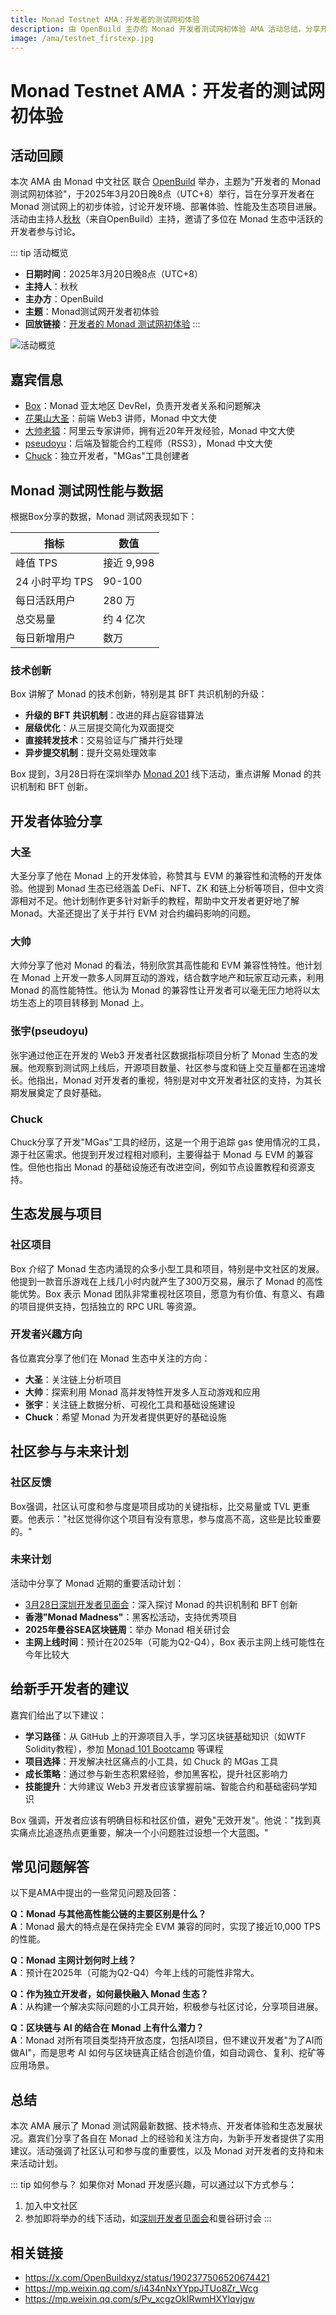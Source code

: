 ```yaml
---
title: Monad Testnet AMA：开发者的测试网初体验
description: 由 OpenBuild 主办的 Monad 开发者测试网初体验 AMA 活动总结，分享开发者在 Monad 测试网上的初步体验、技术讨论与生态项目进展。
image: /ama/testnet_firstexp.jpg
---
```


# Monad Testnet AMA：开发者的测试网初体验

## 活动回顾

本次 AMA 由 Monad 中文社区 联合 [OpenBuild](https://openbuild.xyz/) 举办，主题为"开发者的 Monad 测试网初体验"，于2025年3月20日晚8点（UTC+8）举行，旨在分享开发者在 Monad 测试网上的初步体验，讨论开发环境、部署体验、性能及生态项目进展。活动由主持人[秋秋](https://x.com/0xqiuqiuu)（来自OpenBuild）主持，邀请了多位在 Monad 生态中活跃的开发者参与讨论。

::: tip 活动概览
- **日期时间**：2025年3月20日晚8点（UTC+8）
- **主持人**：秋秋
- **主办方**：OpenBuild
- **主题**：Monad测试网开发者初体验
- **回放链接**：[开发者的 Monad 测试网初体验](https://x.com/OpenBuildxyz/status/1902687847574094018)
:::

![活动概览](/ama/testnet_firstexp.jpg)

## 嘉宾信息
- [Box](https://x.com/BoxMrChen)：Monad 亚太地区 DevRel，负责开发者关系和问题解决
- [花果山大圣](https://x.com/shengxj1)：前端 Web3 讲师，Monad 中文大使
- [大帅老猿](https://x.com/ezshine)：阿里云专家讲师，拥有近20年开发经验，Monad 中文大使
- [pseudoyu](https://x.com/pseudo_yu)：后端及智能合约工程师（RSS3），Monad 中文大使
- [Chuck](https://x.com/ChuckGao888)：独立开发者，"MGas"工具创建者

## Monad 测试网性能与数据

根据Box分享的数据，Monad 测试网表现如下：

| 指标 | 数值 |
| ---- | ---- |
| 峰值 TPS | 接近 9,998 |
| 24 小时平均 TPS | 90-100 |
| 每日活跃用户 | 280 万 |
| 总交易量 | 约 4 亿次 |
| 每日新增用户 | 数万 |

### 技术创新

Box 讲解了 Monad 的技术创新，特别是其 BFT 共识机制的升级：

- **升级的 BFT 共识机制**：改进的拜占庭容错算法
- **层级优化**：从三层提交简化为双面提交
- **直接转发技术**：交易验证与广播并行处理
- **异步提交机制**：提升交易处理效率

Box 提到，3月28日将在深圳举办 [Monad 201](/event/monad201_sz) 线下活动，重点讲解 Monad 的共识机制和 BFT 创新。

## 开发者体验分享

### 大圣

大圣分享了他在 Monad 上的开发体验，称赞其与 EVM 的兼容性和流畅的开发体验。他提到 Monad 生态已经涵盖 DeFi、NFT、ZK 和链上分析等项目，但中文资源相对不足。他计划制作更多针对新手的教程，帮助中文开发者更好地了解 Monad。大圣还提出了关于并行 EVM 对合约编码影响的问题。

### 大帅

大帅分享了他对 Monad 的看法，特别欣赏其高性能和 EVM 兼容性特性。他计划在 Monad 上开发一款多人同屏互动的游戏，结合数字地产和玩家互动元素，利用 Monad 的高性能特性。他认为 Monad 的兼容性让开发者可以毫无压力地将以太坊生态上的项目转移到 Monad 上。

### 张宇(pseudoyu)

张宇通过他正在开发的 Web3 开发者社区数据指标项目分析了 Monad 生态的发展。他观察到测试网上线后，开源项目数量、社区参与度和链上交互量都在迅速增长。他指出，Monad 对开发者的重视，特别是对中文开发者社区的支持，为其长期发展奠定了良好基础。

### Chuck 

Chuck分享了开发"MGas"工具的经历，这是一个用于追踪 gas 使用情况的工具，源于社区需求。他提到开发过程相对顺利，主要得益于 Monad 与 EVM 的兼容性。但他也指出 Monad 的基础设施还有改进空间，例如节点设置教程和资源支持。

## 生态发展与项目

### 社区项目

Box 介绍了 Monad 生态内涌现的众多小型工具和项目，特别是中文社区的发展。他提到一款音乐游戏在上线几小时内就产生了300万交易，展示了 Monad 的高性能优势。Box 表示 Monad 团队非常重视社区项目，愿意为有价值、有意义、有趣的项目提供支持，包括独立的 RPC URL 等资源。

### 开发者兴趣方向

各位嘉宾分享了他们在 Monad 生态中关注的方向：

- **大圣**：关注链上分析项目
- **大帅**：探索利用 Monad 高并发特性开发多人互动游戏和应用
- **张宇**：关注链上数据分析、可视化工具和基础设施建设
- **Chuck**：希望 Monad 为开发者提供更好的基础设施

## 社区参与与未来计划

### 社区反馈

Box强调，社区认可度和参与度是项目成功的关键指标，比交易量或 TVL 更重要。他表示："社区觉得你这个项目有没有意思，参与度高不高，这些是比较重要的。"

### 未来计划

活动中分享了 Monad 近期的重要活动计划：

- [3月28日深圳开发者见面会](/event/monad201_sz)：深入探讨 Monad 的共识机制和 BFT 创新
- **香港"Monad Madness"**：黑客松活动，支持优秀项目
- **2025年曼谷SEA区块链周**：举办 Monad 相关研讨会
- **主网上线时间**：预计在2025年（可能为Q2-Q4），Box 表示主网上线可能性在今年比较大

## 给新手开发者的建议

嘉宾们给出了以下建议：

- **学习路径**：从 GitHub 上的开源项目入手，学习区块链基础知识（如WTF Solidity教程），参加 [Monad 101 Bootcamp](/event/monad101_bootcamp) 等课程
- **项目选择**：开发解决社区痛点的小工具，如 Chuck 的 MGas 工具
- **成长策略**：通过参与新生态积累经验，参加黑客松，提升社区影响力
- **技能提升**：大帅建议 Web3 开发者应该掌握前端、智能合约和基础密码学知识

Box 强调，开发者应该有明确目标和社区价值，避免"无效开发"。他说："找到真实痛点比追逐热点更重要，解决一个小问题胜过设想一个大蓝图。"

## 常见问题解答

以下是AMA中提出的一些常见问题及回答：

**Q：Monad 与其他高性能公链的主要区别是什么？**  
**A**：Monad 最大的特点是在保持完全 EVM 兼容的同时，实现了接近10,000 TPS的性能。

**Q：Monad 主网计划何时上线？**  
**A**：预计在2025年（可能为Q2-Q4）今年上线的可能性非常大。

**Q：作为独立开发者，如何最快融入 Monad 生态？**  
**A**：从构建一个解决实际问题的小工具开始，积极参与社区讨论，分享项目进展。

**Q：区块链与 AI 的结合在 Monad 上有什么潜力？**  
**A**：Monad 对所有项目类型持开放态度，包括AI项目，但不建议开发者"为了AI而做AI"，而是思考 AI 如何与区块链真正结合创造价值，如自动调仓、复利、挖矿等应用场景。

## 总结

本次 AMA 展示了 Monad 测试网最新数据、技术特点、开发者体验和生态发展状况。嘉宾们分享了各自在 Monad 上的经验和关注方向，为新手开发者提供了实用建议。活动强调了社区认可和参与度的重要性，以及 Monad 对开发者的支持和未来活动计划。

::: tip 如何参与？
如果你对 Monad 开发感兴趣，可以通过以下方式参与：
1. 加入中文社区
2. 参加即将举办的线下活动，如[深圳开发者见面会](/event/monad201_sz)和曼谷研讨会
:::

## 相关链接

- https://x.com/OpenBuildxyz/status/1902377506520674421
- https://mp.weixin.qq.com/s/i434nNxYYppJTUo8Zr_Wcg
- https://mp.weixin.qq.com/s/Pv_xcgzOkIRwmHXYlqvjgw
